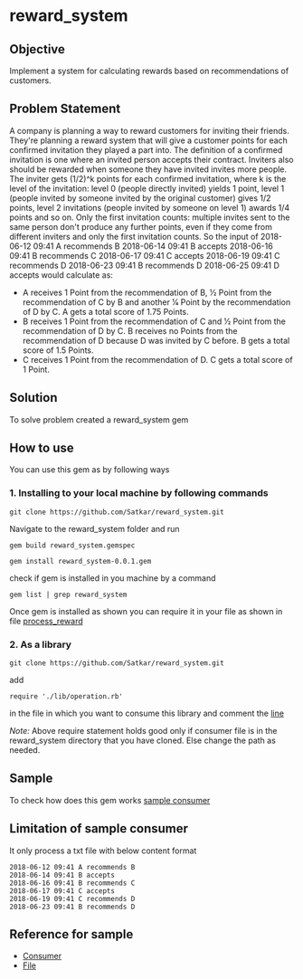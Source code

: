 # reward_system

## Objective
Implement a system for calculating rewards based on recommendations of customers.

## Problem Statement
A company is planning a way to reward customers for inviting their friends. They're planning a reward system that will give a customer points for each confirmed invitation they played a part into. The definition of a confirmed invitation is one where an invited person accepts their contract. Inviters also should be rewarded when someone they have invited invites more people.
The inviter gets (1/2)^k points for each confirmed invitation, where k is the level of the invitation: level 0 (people directly invited) yields 1 point, level 1 (people invited by someone invited by the original customer) gives 1/2 points, level 2 invitations (people invited by someone on level 1) awards 1/4 points and so on. Only the first invitation counts: multiple invites sent to the same person don't produce any further points, even if they come from different inviters and only the first invitation counts.
So the input of
  2018-06-12 09:41 A recommends B
  2018-06-14 09:41 B accepts
  2018-06-16 09:41 B recommends C
  2018-06-17 09:41 C accepts
  2018-06-19 09:41 C recommends D
  2018-06-23 09:41 B recommends D
  2018-06-25 09:41 D accepts
would calculate as:
- A receives 1 Point from the recommendation of B, 1⁄2 Point from the recommendation of C by B and
another 1⁄4 Point by the recommendation of D by C. A gets a total score of 1.75 Points.
- B receives 1 Point from the recommendation of C and 1⁄2 Point from the recommendation of D by C.
B receives no Points from the recommendation of D because D was invited by C before. B gets a
total score of 1.5 Points.
- C receives 1 Point from the recommendation of D. C gets a total score of 1 Point.

## Solution
To solve problem created a reward_system gem

## How to use
You can use this gem as by following ways
### 1. Installing to your local machine by following commands

```
git clone https://github.com/Satkar/reward_system.git
```
Navigate to the reward_system folder and run
```
gem build reward_system.gemspec

gem install reward_system-0.0.1.gem
```
check if gem is installed in you machine by a command
```
gem list | grep reward_system
```
Once gem is installed as shown you can require it in your file as shown in file [process_reward](https://github.com/Satkar/reward_system/blob/master/process_reward.rb#L3)

### 2. As a library
```
git clone https://github.com/Satkar/reward_system.git
```
add
```
require './lib/operation.rb'
```
in the file in which you want to consume this library and comment the [line](https://github.com/Satkar/reward_system/blob/master/process_reward.rb#L3)

*Note:* Above require statement holds good only if consumer file is in the reward_system directory that you have cloned. Else change the path as needed.

## Sample
To check how does this gem works [sample consumer](https://github.com/Satkar/reward_system/blob/master/process_reward.rb)

## Limitation of sample consumer
It only process a txt file with below content format
 ```
 2018-06-12 09:41 A recommends B
 2018-06-14 09:41 B accepts
 2018-06-16 09:41 B recommends C
 2018-06-17 09:41 C accepts
 2018-06-19 09:41 C recommends D
 2018-06-23 09:41 B recommends D
 ```

 ## Reference for sample
 - [Consumer](https://github.com/Satkar/reward_system/blob/master/process_reward.rb)
 - [File](https://github.com/Satkar/reward_system/blob/master/reward_file.txt)
